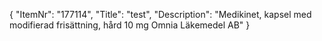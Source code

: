 {
  "ItemNr": "177114",
  "Title": "test",
  "Description": "Medikinet, kapsel med modifierad frisättning, hård 10 mg Omnia Läkemedel AB"
}